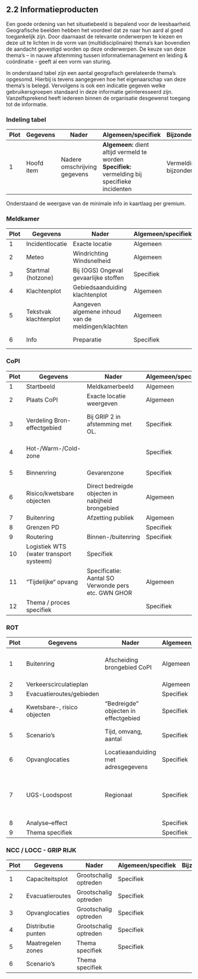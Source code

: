 ## 2.2 Informatieproducten

Een goede ordening van het situatiebeeld is bepalend voor de leesbaarheid. Geografische beelden hebben het voordeel dat ze naar hun aard al goed toegankelijk zijn. Door daarnaast de relevante onderwerpen te kiezen en deze uit te lichten in de vorm van (multidisciplinaire)
thema’s kan bovendien de aandacht gevestigd worden op deze onderwerpen. De keuze van deze thema’s – in nauwe afstemming tussen  informatiemanagement en leiding & coördinatie - geeft al een vorm van sturing.

In onderstaand tabel zijn een aantal geografisch gerelateerde thema’s opgesomd. Hierbij is tevens aangegeven hoe het eigenaarschap van deze thema’s is belegd. Vervolgens is ook een indicatie gegeven welke gebruikersgroepen standaard in deze informatie geïnteresseerd
zijn. Vanzelfsprekend heeft iedereen binnen de organisatie desgewenst toegang tot de informatie.

### Indeling tabel

| Plot | Gegevens | Nader | Algemeen/specifiek | Bijzonderheden |
|------|----------|--------|--------------------|----------------|
| 1 | Hoofd item | Nadere omschrijving gegevens | **Algemeen:** dient altijd vermeld te worden <br>**Specifiek:** vermelding bij specifieke incidenten | Vermelding bijzonderheden |

Onderstaand de weergave van de minimale info in kaartlaag per gremium.

### Meldkamer
| Plot | Gegevens | Nader | Algemeen/specifiek | Bijzonderheden |
|------|----------|--------|--------------------|----------------|
| 1 | Incidentlocatie | Exacte locatie | Algemeen | Zoomniveau 150.0X |
| 2 | Meteo | Windrichting <br> Windsnelheid | Algemeen | Bron vermelden |
| 3 | Startmal (hotzone) | Bij (OGS) Ongeval gevaarlijke stoffen | Specifiek | Veiligheidsaspecten/effecten |
| 4 | Klachtenplot | Gebiedsaanduiding klachtenplot | Algemeen | Gebiedsaanduiding. Contouren op wijk niveau |
| 5 | Tekstvak klachtenplot | Aangeven algemene inhoud van de meldingen/klachten | Algemeen | |
| 6 | Info | Preparatie | Specifiek | (schadecirkels bij BLEVE enz.) |

### CoPI

| Plot | Gegevens | Nader | Algemeen/specifiek | Bijzonderheden |
|------|----------|--------|--------------------|----------------|
| 1 | Startbeeld | Meldkamerbeeld | Algemeen | Van meldkamer |
| 2 | Plaats CoPI | Exacte locatie weergeven| Algemeen|  I.v.m. bepalen van afzettingen/aanrijroutes |
| 3 | Verdeling Bron-effectgebied | Bij GRIP 2 in afstemming met OL. |Specifiek | Gebruik makende van natuurlijke grenzen; wegen, rivieren/beken, terreingrenzen enz. |
| 4 | Hot-/Warm-/Cold- zone | | Specifiek | Kaartlaag voor (AGS) Adviseur gevaarlijke stoffen|
| 5 | Binnenring | Gevarenzone | Specifiek | Alleen betreden met pbm’s |
| 6 | Risico/kwetsbare objecten | Direct bedreigde objecten in nabijheid brongebied | Algemeen | Via risicokaart |
| 7 | Buitenring | Afzetting publiek | Algemeen | |
| 8 | Grenzen PD | | Specifiek | | 
| 9 | Routering | Binnen-/buitenring | Specifiek| 
| 10 | Logistiek WTS (water transport systeem) | Specifiek | |
| 11 | “Tijdelijke“ opvang | Specificatie: Aantal SO Verwonde pers etc. GWN GHOR | Algemeen | |
| 12 | Thema / proces specifiek | | Specifiek | RBP’s, Ramptypes |

### ROT

| Plot | Gegevens | Nader | Algemeen/specifiek | Bijzonderheden |
|------|----------|--------|--------------------|----------------|
| 1 | Buitenring | Afscheiding brongebied CoPI | Algemeen |Afstemming Leider CoPI – OL. (zie CoPI punt 3) |
| 2 | Verkeerscirculatieplan | | Algemeen | |
| 3 | Evacuatieroutes/gebieden | | Specifiek | |
| 4 | Kwetsbare-, risico objecten | “Bedreigde” objecten in effectgebied |  Specifiek | Via risicokaart |
| 5 | Scenario’s | Tijd, omvang, aantal | Specifiek | Scenario denken lange termijn | 
| 6 | Opvanglocaties | Locatieaanduiding met adresgegevens | Specifiek | Type, contactpersoon, capaciteit |
| 7 | UGS-Loodspost | Regionaal | Specifiek |UGS dient bepaald te worden. Loodsposten vastgesteld door GHOR |
| 8 | Analyse–effect | |  Specifiek | |
| 9 | Thema specifiek | | Specifiek | | 


### NCC / LOCC - GRIP RIJK
| Plot | Gegevens | Nader | Algemeen/specifiek | Bijzonderheden |
|------|----------|--------|--------------------|----------------|
| 1 | Capaciteitsplot | Grootschalig optreden | Specifiek | |
| 2 | Evacuatieroutes | Grootschalig optreden | Specifiek | |
| 3 | Opvanglocaties | Grootschalig optreden | Specifiek | |
| 4 | Distributie punten | Grootschalig optreden | Specifiek | |
| 5 | Maatregelen zones | Thema specifiek | Specifiek | |
| 6 | Scenario’s | Thema specifiek | | |
